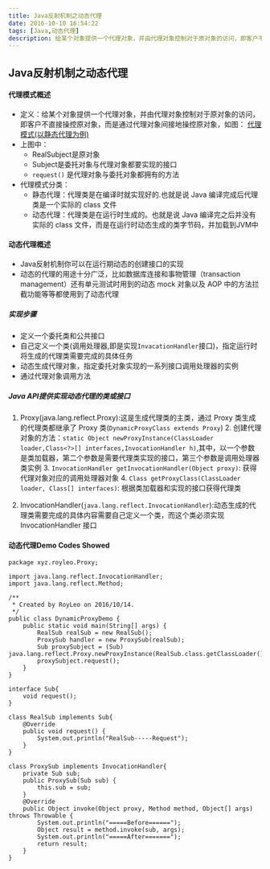 ```yaml
---
title: Java反射机制之动态代理
date: 2016-10-10 16:54:22
tags: [Java,动态代理]
description: 给某个对象提供一个代理对象，并由代理对象控制对于原对象的访问，即客户不直接操控原对象，而是通过代理对象间接地操控原对象
---
```

## Java反射机制之动态代理

#### 代理模式概述
+ 定义：给某个对象提供一个代理对象，并由代理对象控制对于原对象的访问，即客户不直接操控原对象，而是通过代理对象间接地操控原对象，如图：
[代理模式(以静态代理为例)](http://7xqvf0.com1.z0.glb.clouddn.com/%E4%BB%A3%E7%90%86%E6%A8%A1%E5%BC%8F.gif)
+ 上图中：
	+ RealSubject是原对象
	+ Subject是委托对象与代理对象都要实现的接口
	+ `request()` 是代理对象与委托对象都拥有的方法
+ 代理模式分类：
	+ 静态代理：代理类是在编译时就实现好的.也就是说 Java 编译完成后代理类是一个实际的 class 文件
	+ 动态代理：代理类是在运行时生成的。也就是说 Java 编译完之后并没有实际的 class 文件，而是在运行时动态生成的类字节码，并加载到JVM中

#### 动态代理概述
+ Java反射机制你可以在运行期动态的创建接口的实现
+ 动态的代理的用途十分广泛，比如数据库连接和事物管理（transaction management）还有单元测试时用到的动态 mock 对象以及 AOP 中的方法拦截功能等等都使用到了动态代理

##### 实现步骤
+ 定义一个委托类和公共接口
+ 自己定义一个类(调用处理器,即是实现`InvacationHandler`接口)，指定运行时将生成的代理类需要完成的具体任务
+ 动态生成代理对象，指定委托对象实现的一系列接口调用处理器的实例
+ 通过代理对象调用方法

##### Java API提供实现动态代理的类或接口
1. Proxy(java.lang.reflect.Proxy):这是生成代理类的主类，通过 Proxy 类生成的代理类都继承了 Proxy 类(`DynamicProxyClass extends Proxy`)
	2. 创建代理对象的方法：`static Object newProxyInstance(ClassLoader loader,Class<?>[] interfaces,InvocationHandler h)`,其中，以一个参数是类加载器，第二个参数是需要代理类实现的接口，第三个参数是调用处理器类实例
	3. `InvocationHandler getInvocationHandler(Object proxy)`: 获得代理对象对应的调用处理器对象
	4. `Class getProxyClass(ClassLoader loader, Class[] interfaces)`: 根据类加载器和实现的接口获得代理类

2. InvocationHandler(`java.lang.reflect.InvocationHandler`):动态生成的代理类需要完成的具体内容需要自己定义一个类，而这个类必须实现 InvocationHandler 接口

#### 动态代理Demo Codes Showed
```
package xyz.royleo.Proxy;

import java.lang.reflect.InvocationHandler;
import java.lang.reflect.Method;

/**
 * Created by RoyLeo on 2016/10/14.
 */
public class DynamicProxyDemo {
    public static void main(String[] args) {
        RealSub realSub = new RealSub();
        ProxySub handler = new ProxySub(realSub);
        Sub proxySubject = (Sub) java.lang.reflect.Proxy.newProxyInstance(RealSub.class.getClassLoader(),RealSub.class.getInterfaces(),handler);
        proxySubject.request();
    }
}

interface Sub{
    void request();
}

class RealSub implements Sub{
    @Override
    public void request() {
        System.out.println("RealSub-----Request");
    }
}

class ProxySub implements InvocationHandler{
    private Sub sub;
    public ProxySub(Sub sub) {
        this.sub = sub;
    }
    @Override
    public Object invoke(Object proxy, Method method, Object[] args) throws Throwable {
        System.out.println("=====Before======");
        Object result = method.invoke(sub, args);
        System.out.println("=====After=======");
        return result;
    }
}
```
